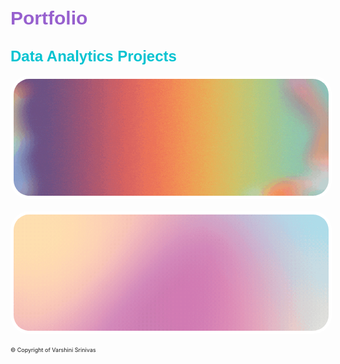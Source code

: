 <style>
  .project-container {
    position: relative;
    display: flex;
    justify-content: center; /* Center the container */
    margin-left: auto;
    margin-right: auto;
    margin-bottom: 20px;
    width: 100%; /* Set the container width to be responsive */
  }
  .project-image {
    border-radius: 30px;
    overflow: hidden;
    border: 5px solid white;
    display: block;
    max-width: 100%; /* Ensure the image scales responsively */
    height: auto;
  }
  .overlay {
    position: absolute;
    top: -5px;
    left: -5px;
    right: -5px;
    bottom: -5px;
    background-color: rgba(255, 255, 255, 0.83);
    display: flex;
    align-items: center;
    justify-content: center;
    opacity: 0;
    transition: opacity 0.15s ease;
    border-radius: 35px;
  }
  .project-title {
    font-family: 'Bebas Neue', sans-serif;
    text-align: left; /* Left-align the h3 text */
    color: #f76aa4;
    font-size: 28px;
    margin: 0;
    padding: 20px;
    text-shadow: 0 0 10px rgba(255, 255, 255, 0.8),
                 0 0 20px rgba(255, 255, 255, 0.8),
                 0 0 30px rgba(255, 255, 255, 0.8);
    letter-spacing: 1px;
  }
  .project-container:hover .overlay {
    opacity: 1;
  }
</style>

<link href='https://fonts.googleapis.com/css?family=Bungee+Shade|Black+Han+Sans|Bebas+Neue|Jost' rel='stylesheet'>

# <span style="font-family: 'Bungee Shade', sans-serif; color: #9760ce; font-size: 30px;">Portfolio</span>

## <span style="font-family: 'Bungee Shade', sans-serif; color: #04c3d1; font-size: 24px;">Data Analytics Projects</span>

<div class="project-container">
  <a href="https://v4rshi.github.io/seasons_eda.html">
    <img src="images/spotify_project/seasons_eda.gif?raw=true" alt="Seasons EDA" class="project-image">
    <div class="overlay">
      <h3 class="project-title">Analyzing 9 years of Spotify Data</h3>
    </div>
  </a>
</div>

<div class="project-container">
  <a href="https://v4rshi.github.io/sentiment_analysis.html">
    <img src="images/spotify_project/sentiment_analysis.gif?raw=true" alt="Sentiment Analysis" class="project-image">
    <div class="overlay">
      <h3 class="project-title">Sentiment Analysis on Spotify Data</h3>
    </div>
  </a>
</div>

<p style="font-size:9px">© Copyright of Varshini Srinivas</p>
